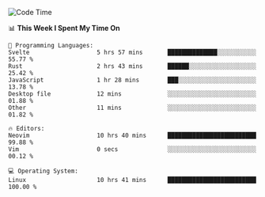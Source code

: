 <!-- [![Top Langs](https://github-readme-stats.vercel.app/api/top-langs/?username=gagahsyuja&theme=dracula&hide_border=true&border_radius=7)](https://github.com/anuraghazra/github-readme-stats) -->

<!--START_SECTION:waka-->
![Code Time](http://img.shields.io/badge/Code%20Time-1%2C069%20hrs%2029%20mins-blue)

📊 **This Week I Spent My Time On** 

```text
💬 Programming Languages: 
Svelte                   5 hrs 57 mins       ██████████████░░░░░░░░░░░   55.77 % 
Rust                     2 hrs 43 mins       ██████░░░░░░░░░░░░░░░░░░░   25.42 % 
JavaScript               1 hr 28 mins        ███░░░░░░░░░░░░░░░░░░░░░░   13.78 % 
Desktop file             12 mins             ░░░░░░░░░░░░░░░░░░░░░░░░░   01.88 % 
Other                    11 mins             ░░░░░░░░░░░░░░░░░░░░░░░░░   01.82 % 

🔥 Editors: 
Neovim                   10 hrs 40 mins      █████████████████████████   99.88 % 
Vim                      0 secs              ░░░░░░░░░░░░░░░░░░░░░░░░░   00.12 % 

💻 Operating System: 
Linux                    10 hrs 41 mins      █████████████████████████   100.00 % 
```


<!--END_SECTION:waka-->
